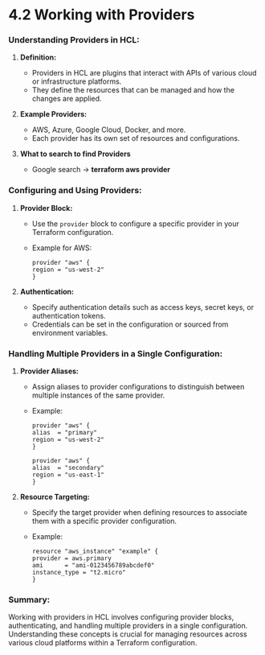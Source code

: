 # 4.2 Working with Providers

### Understanding Providers in HCL:

1.  **Definition:**

    - Providers in HCL are plugins that interact with APIs of various cloud or infrastructure platforms.
    - They define the resources that can be managed and how the changes are applied.

2.  **Example Providers:**

    - AWS, Azure, Google Cloud, Docker, and more.
    - Each provider has its own set of resources and configurations.

3.  **What to search to find Providers**
    - Google search -> **terraform aws provider**

### Configuring and Using Providers:

1.  **Provider Block:**

    - Use the `provider` block to configure a specific provider in your Terraform configuration.
    - Example for AWS:

      ```hcl
      provider "aws" {
      region = "us-west-2"
      }
      ```

1.  **Authentication:**

    - Specify authentication details such as access keys, secret keys, or authentication tokens.
    - Credentials can be set in the configuration or sourced from environment variables.

### Handling Multiple Providers in a Single Configuration:

1.  **Provider Aliases:**

    - Assign aliases to provider configurations to distinguish between multiple instances of the same provider.
    - Example:

      ```hcl
      provider "aws" {
      alias  = "primary"
      region = "us-west-2"
      }

      provider "aws" {
      alias  = "secondary"
      region = "us-east-1"
      }
      ```

2.  **Resource Targeting:**

    - Specify the target provider when defining resources to associate them with a specific provider configuration.
    - Example:

      ```hcl
      resource "aws_instance" "example" {
      provider = aws.primary
      ami      = "ami-0123456789abcdef0"
      instance_type = "t2.micro"
      }
      ```

### Summary:

Working with providers in HCL involves configuring provider blocks, authenticating, and handling multiple providers in a single configuration. Understanding these concepts is crucial for managing resources across various cloud platforms within a Terraform configuration.
